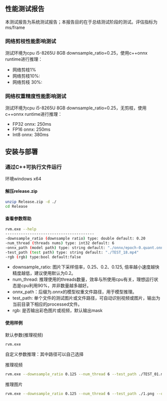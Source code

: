 

## 性能测试报告

本测试报告为系统测试报告；本报告目的在于总结测试阶段的测试。评估指标为ms/frame

### 网络剪枝性能影响测试

测试环境为cpu i5-8265U 8GB downsample_ratio=0.25，使用c++onnx runtime进行推理：

* 网络剪枝1%
* 网络剪枝10%: 
* 网络剪枝 30%:



### 网络权重精度性能影响测试

测试环境为cpu i5-8265U 8GB downsample_ratio=0.25，无剪枝，使用c++onnx runtime进行推理：

* FP32 onnx: 250ms
* FP16 onnx: 250ms
* Int8 onnx:  380ms



## 安装与部署

### 通过C++可执行文件运行

环境windows x64

#### 解压release.zip

```bash
unzip Release.zip -d ./
cd Release
```



#### 查看参数帮助

```bash
rvm.exe --help
----------------------------------------
-downsample_ratio (downsample ratio) type: double default: 0.20
-num_thread (threads nums) type: int32 default: 6
-onnx_path (model path) type: string default: "./onnx/epoch-0.quant.onnx"
-test_path (test path) type: string default: "./TEST_18.mp4"
-rgb (rgb) type:bool default:false

```

* downsample_ratio: 图片下采样倍率，0.25、0.2、0.125, 倍率越小速度越快精度越低，建议使用默认为0.2。
* num_thread:  推理使用的threads数量，效率与所使用cpu有关，理想运行状态是cpu利用90%，并非数量越多越好。
* onnx_path：后缀为.onnx的模型权重文件路径，用于模型推理。
* test_path: 单个文件的测试图片或文件路径，可自动识别视频或图片，输出为当前目录下相应的processed文件。
* rgb: 是否输出彩色图片或视频，默认输出mask



#### 使用样例

默认参数(推理视频)

```bash
rvm.exe
```

自定义参数推理：其中路径可以自己选择

推理视频

```bash
rvm.exe --downsample_ratio 0.125 --num_thread 6 --test_path ./TEST_01.mp4 --onnx_path ./epoch-0.onnx
```

推理图片

```bash
rvm.exe --downsample_ratio 0.125 --num_thread 6 --test_path ./1.png --onnx_path ./epoch-0.onnx
```


